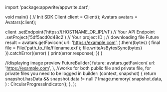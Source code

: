 import 'package:appwrite/appwrite.dart';

void main() { // Init SDK
  Client client = Client();
  Avatars avatars = Avatars(client);

  client
    .setEndpoint('https://[HOSTNAME_OR_IP]/v1') // Your API Endpoint
    .setProject('5df5acd0d48c2') // Your project ID
  ;
  // downloading file
  Future result = avatars.getFavicon(
    url: 'https://example.com',
  ).then((bytes) {
    final file = File('path_to_file/filename.ext');
    file.writeAsBytesSync(bytes)
  }).catchError((error) {
      print(error.response);
  })
}

//displaying image preview
FutureBuilder(
  future: avatars.getFavicon(
    url: 'https://example.com',
  ), //works for both public file and private file, for private files you need to be logged in
  builder: (context, snapshot) {
    return snapshot.hasData && snapshot.data != null
      ? Image.memory(
          snapshot.data,
        )
      : CircularProgressIndicator();
  },
);

